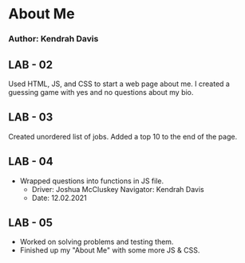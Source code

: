 # About Me

### Author: Kendrah Davis


## LAB - 02

Used HTML, JS, and CSS to start a web page about me. I created a guessing game with yes and no questions about my bio.


## LAB - 03

Created unordered list of jobs. Added a top 10 to the end of the page.

## LAB - 04

- Wrapped questions into functions in JS file. 
  - Driver: Joshua McCluskey Navigator: Kendrah Davis
  - Date: 12.02.2021

## LAB - 05

- Worked on solving problems and testing them. 
- Finished up my "About Me" with some more JS & CSS.


  
